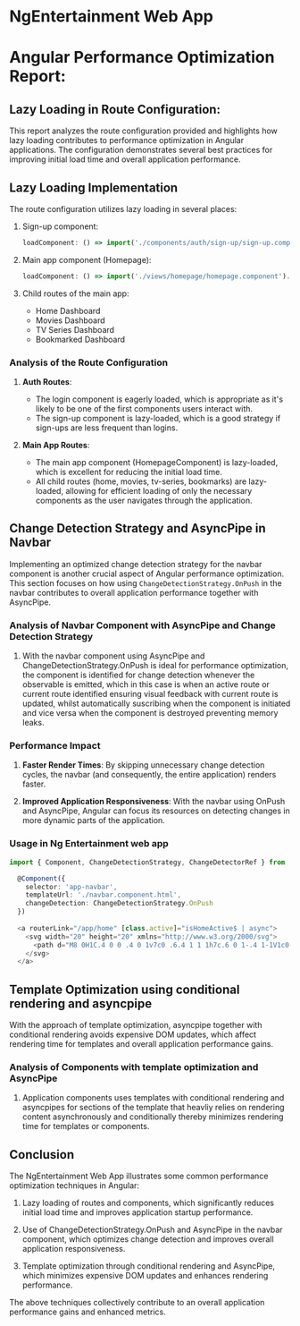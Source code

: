 # NgEntertainment Web App

# Angular Performance Optimization Report:

##  Lazy Loading in Route Configuration:
This report analyzes the route configuration provided and highlights how lazy loading contributes to performance optimization in Angular applications. The configuration demonstrates several best practices for improving initial load time and overall application performance.

## Lazy Loading Implementation
The route configuration utilizes lazy loading in several places:

1. Sign-up component:
   ```typescript
   loadComponent: () => import('./components/auth/sign-up/sign-up.component').then(mod => mod.SignUpComponent)
   ```

2. Main app component (Homepage):
   ```typescript
   loadComponent: () => import('./views/homepage/homepage.component').then(mod => mod.HomepageComponent)
   ```

3. Child routes of the main app:
   - Home Dashboard
   - Movies Dashboard
   - TV Series Dashboard
   - Bookmarked Dashboard

### Analysis of the Route Configuration

1. **Auth Routes**: 
   - The login component is eagerly loaded, which is appropriate as it's likely to be one of the first components users interact with.
   - The sign-up component is lazy-loaded, which is a good strategy if sign-ups are less frequent than logins.

2. **Main App Routes**:
   - The main app component (HomepageComponent) is lazy-loaded, which is excellent for reducing the initial load time.
   - All child routes (home, movies, tv-series, bookmarks) are lazy-loaded, allowing for efficient loading of only the necessary components as the user navigates through the application.

## Change Detection Strategy and AsyncPipe in Navbar

Implementing an optimized change detection strategy for the navbar component is another crucial aspect of Angular performance optimization. This section focuses on how using `ChangeDetectionStrategy.OnPush` in the navbar contributes to overall application performance together with AsyncPipe.

### Analysis of Navbar Component with AsyncPipe and Change Detection Strategy

1. With the navbar component using AsyncPipe and ChangeDetectionStrategy.OnPush is ideal for performance optimization, the component is identified for change detection whenever the observable is emitted, which in this case is when an active route or current route identified ensuring visual feedback with current route is updated, whilst automatically suscribing when the component is initiated and vice versa when the component is destroyed preventing memory leaks.

### Performance Impact

1. **Faster Render Times**: By skipping unnecessary change detection cycles, the navbar (and consequently, the entire application) renders faster.

2. **Improved Application Responsiveness**: With the navbar using OnPush and AsyncPipe, Angular can focus its resources on detecting changes in more dynamic parts of the application.


### Usage in Ng Entertainment web app

```typescript
import { Component, ChangeDetectionStrategy, ChangeDetectorRef } from '@angular/core';

  @Component({
    selector: 'app-navbar',
    templateUrl: './navbar.component.html',
    changeDetection: ChangeDetectionStrategy.OnPush
  })
  
  <a routerLink="/app/home" [class.active]="isHomeActive$ | async">
    <svg width="20" height="20" xmlns="http://www.w3.org/2000/svg">
      <path d="M8 0H1C.4 0 0 .4 0 1v7c0 .6.4 1 1 1h7c.6 0 1-.4 1-1V1c0-.6-.4-1-1-1Zm0 11H1c-.6 0-1 .4-1 1v7c0 .6.4 1 1 1h7c.6 0 1-.4 1-1v-7c0-.6-.4-1-1-1ZM19 0h-7c-.6 0-1 .4-1 1v7c0 .6.4 1 1 1h7c.6 0 1-.4 1-1V1c0-.6-.4-1-1-1Zm0 11h-7c-.6 0-1 .4-1 1v7c0 .6.4 1 1 1h7c.6 0 1-.4 1-1v-7c0-.6-.4-1-1-1Z" fill="#5A698F"/>
    </svg>
  </a>

```

## Template Optimization using conditional rendering and asyncpipe

With the approach of template optimization, asyncpipe together with conditional rendering avoids expensive DOM updates, which affect rendering time for templates and overall application performance gains.

### Analysis of Components with template optimization and AsyncPipe

1. Application components uses templates with conditional rendering and asyncpipes for sections of the template that heavliy relies on rendering content asynchronously and conditionally thereby minimizes rendering time for templates or components.

## Conclusion
The NgEntertainment Web App illustrates some common performance optimization techniques in Angular:

1. Lazy loading of routes and components, which significantly reduces initial load time and improves application startup performance.
   
2. Use of ChangeDetectionStrategy.OnPush and AsyncPipe in the navbar component, which optimizes change detection and improves overall application responsiveness.
  
3. Template optimization through conditional rendering and AsyncPipe, which minimizes expensive DOM updates and enhances rendering performance.

The above techniques collectively contribute to an overall application performance gains and enhanced metrics.

